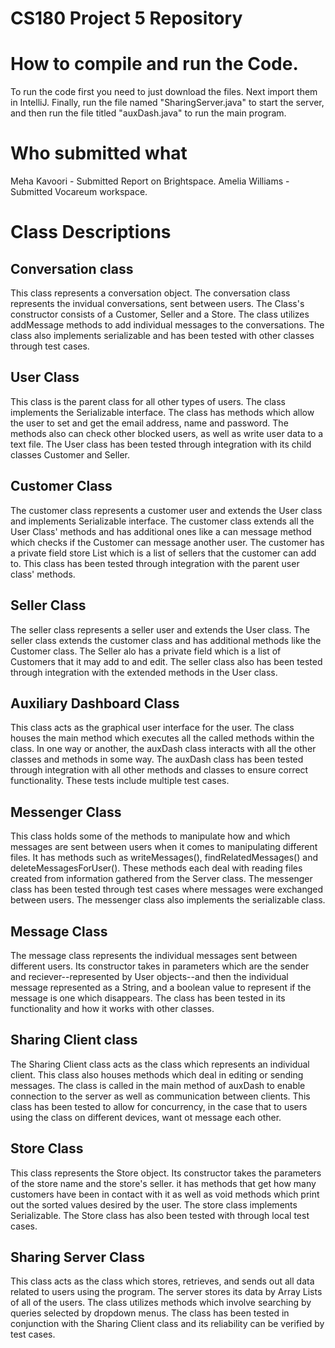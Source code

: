 # CS180 Project 5 Repository

# How to compile and run the Code.

To run the code first you need to just download the files. Next import them in IntelliJ. Finally, run the file named "SharingServer.java" to start the server, and then run the file titled "auxDash.java" to run the main program.

# Who submitted what

Meha Kavoori - Submitted Report on Brightspace. Amelia Williams - Submitted Vocareum workspace.

# Class Descriptions

## Conversation class

This class represents a conversation object. The conversation class represents the invidual conversations, sent
between users. The
Class's constructor consists of a Customer, Seller and a Store. The class utilizes addMessage methods to add individual
messages to the
conversations. The class also implements serializable and has been tested with other classes through test cases.
## User Class

This class is the parent class for all other types of users. The class implements the Serializable interface.
The class has methods which allow the user to set and get the email address, name and
password. The methods also can check other blocked users, as well as write user data to a text file.
The User class has been tested through integration
with its child classes Customer and Seller.
## Customer Class

The customer class represents a customer user and extends the User class and implements Serializable interface.
The customer class extends all the User Class' methods and has additional
ones like a can message method which checks if the Customer can message another user.
The customer has a private field store List which is a list of
sellers that the customer can add to. This class has been tested through integration
with the parent user class' methods.
## Seller Class

The seller class represents a seller user and extends the User class. The seller class extends the customer class
and has additional methods like the Customer class. The Seller alo has a private field which is a list of Customers
that it may add to and edit. The seller class also has been tested through integration with the extended methods
in the User class.
## Auxiliary Dashboard Class

This class acts as the graphical user interface for the user. The class houses the main method which
executes all the called methods within the class. In one way or another, the auxDash class interacts with all
the other classes and methods in some way. The auxDash class has been tested through integration with all
other methods and classes to ensure correct functionality. These tests include multiple test cases.
## Messenger Class

This class holds some of the methods to manipulate how and which messages are sent between users when it comes to
manipulating different files. It has methods such as writeMessages(), findRelatedMessages() and deleteMessagesForUser().
These methods each deal with reading files created from information gathered from the Server class. The messenger class has been
tested through test cases where messages were exchanged between users. The messenger class also implements the
serializable class.
## Message Class
The message class represents the individual messages sent between different users. Its constructor takes in parameters
 which are the sender and reciever--represented by User objects--and then the individual message represented as a String, and a boolean
value to represent if the message is one which disappears. The class has been tested in its functionality and how it works with other classes.

## Sharing Client class

The Sharing Client class acts as the class which represents an individual 
client. This class also houses methods which deal in editing or sending messages. 
The class is called in the main method of auxDash to enable connection to the server as well as communication 
between clients. This class has been tested to allow for concurrency, in the case that to users using the class on different devices, want ot message each other.


## Store Class

This class represents the Store object. Its constructor takes the parameters of the store name and the store's
seller. it has methods that get how many customers have been in contact with it as well as void methods which print
out the sorted values desired by the user. The store class
implements Serializable. The Store class has also been tested with through local test cases.
## Sharing Server Class
This class acts as the class which stores, retrieves, and sends out all data related to users using the program.
The server stores its data by Array Lists of all of the users. The class utilizes methods which involve searching by queries selected by dropdown menus.
The class has been tested in conjunction with the Sharing Client class and its reliability can be verified by test cases.
